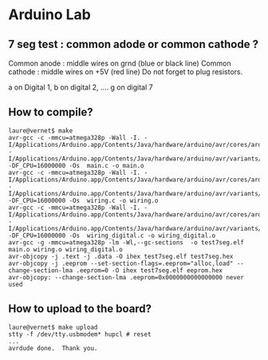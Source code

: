 # Arduino Lab

## 7 seg test : common adode or common cathode ?

Common anode : middle wires on grnd (blue or black line)
Common cathode : middle wires on +5V (red line)
Do not forget to plug resistors.

a on Digital 1, b on digital 2, .... g on digital 7


## How to compile?

```
laure@vernet$ make
avr-gcc -c -mmcu=atmega328p -Wall -I. -I/Applications/Arduino.app/Contents/Java/hardware/arduino/avr/cores/arduino -I/Applications/Arduino.app/Contents/Java/hardware/arduino/avr/variants/standard -DF_CPU=16000000 -Os  main.c -o main.o
avr-gcc -c -mmcu=atmega328p -Wall -I. -I/Applications/Arduino.app/Contents/Java/hardware/arduino/avr/cores/arduino -I/Applications/Arduino.app/Contents/Java/hardware/arduino/avr/variants/standard -DF_CPU=16000000 -Os  wiring.c -o wiring.o
avr-gcc -c -mmcu=atmega328p -Wall -I. -I/Applications/Arduino.app/Contents/Java/hardware/arduino/avr/cores/arduino -I/Applications/Arduino.app/Contents/Java/hardware/arduino/avr/variants/standard -DF_CPU=16000000 -Os  wiring_digital.c -o wiring_digital.o
avr-gcc -g -mmcu=atmega328p -lm -Wl,--gc-sections  -o test7seg.elf main.o wiring.o wiring_digital.o
avr-objcopy -j .text -j .data -O ihex test7seg.elf test7seg.hex
avr-objcopy -j .eeprom --set-section-flags=.eeprom="alloc,load" --change-section-lma .eeprom=0 -O ihex test7seg.elf eeprom.hex
avr-objcopy: --change-section-lma .eeprom=0x0000000000000000 never used
```

## How to upload to the board?

```
laure@vernet$ make upload
stty -f /dev/tty.usbmodem* hupcl # reset
...
avrdude done.  Thank you.
```
